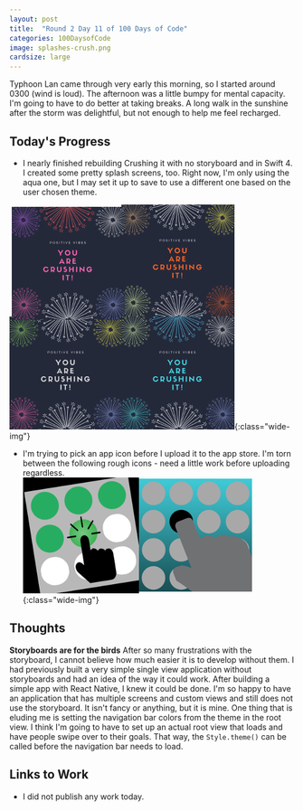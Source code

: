 ```yaml
---
layout: post
title:  "Round 2 Day 11 of 100 Days of Code"
categories: 100DaysofCode
image: splashes-crush.png
cardsize: large
---
```


Typhoon Lan came through very early this morning, so I started around 0300 (wind is loud). The afternoon was a little bumpy for mental capacity. I'm going to have to do better at taking breaks. A long walk in the sunshine after the storm was delightful, but not enough to help me feel recharged.

## Today's Progress

+ I nearly finished rebuilding Crushing it with no storyboard and in Swift 4. I created some pretty splash screens, too. Right now, I'm only using the aqua one, but I may set it up to save to use a different one based on the user chosen theme.

![Pretty Splash Screen](/images/splashes-crush.png){:class="wide-img"} 

+ I'm trying to pick an app icon before I upload it to the app store. I'm torn between the following rough icons - need a little work before uploading regardless.
![Crushing it App Icons](/images/iconhelp.png){:class="wide-img"}


## Thoughts
**Storyboards are for the birds** After so many frustrations with the storyboard, I cannot believe how much easier it is to develop without them. I had previously built a very simple single view application without storyboards and had an idea of the way it could work. After building a simple app with React Native, I knew it could be done. I'm so happy to have an application that has multiple screens and custom views and still does not use the storyboard. It isn't fancy or anything, but it is mine. One thing that is eluding me is setting the navigation bar colors from the theme in the root view. I think I'm going to have to set up an actual root view that loads and have people swipe over to their goals. That way, the `Style.theme()` can be called before the navigation bar needs to load. 

## Links to Work
+ I did not publish any work today.
